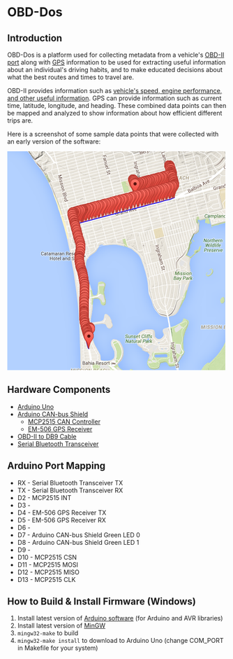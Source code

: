 OBD-Dos
=======

Introduction
------------

OBD-Dos is a platform used for collecting metadata from a vehicle's [OBD-II port](https://en.wikipedia.org/wiki/On-board_diagnostics) along with [GPS](https://en.wikipedia.org/wiki/Global_Positioning_System) information to be used for extracting useful information about an individual's driving habits, and to make educated decisions about what the best routes and times to travel are.

OBD-II provides information such as [vehicle's speed, engine performance, and other useful information](https://en.wikipedia.org/wiki/OBD-II_PIDs). GPS can provide information such as current time, latitude, longitude, and heading. These combined data points can then be mapped and analyzed to show information about how efficient different trips are.

Here is a screenshot of some sample data points that were collected with an early version of the software:

![Sample Route](res/images/sample_route.png)


Hardware Components
-------------------

* [Arduino Uno](https://www.arduino.cc/en/Main/arduinoBoardUno)
* [Arduino CAN-bus Shield](https://www.sparkfun.com/products/10039)
   * [MCP2515 CAN Controller](http://www.microchip.com/wwwproducts/devices.aspx?dDocName=en010406)
   * [EM-506 GPS Receiver](https://www.sparkfun.com/products/12751)
* [OBD-II to DB9 Cable](https://www.sparkfun.com/products/10087)
* [Serial Bluetooth Transceiver](http://www.amazon.com/dp/B00OLL9XH0)


Arduino Port Mapping
--------------------

* RX - Serial Bluetooth Transceiver TX
* TX - Serial Bluetooth Transceiver RX
* D2 - MCP2515 INT
* D3 -
* D4 - EM-506 GPS Receiver TX
* D5 - EM-506 GPS Receiver RX
* D6 -
* D7 - Arduino CAN-bus Shield Green LED 0
* D8 - Arduino CAN-bus Shield Green LED 1
* D9 -
* D10 - MCP2515 CSN
* D11 - MCP2515 MOSI
* D12 - MCP2515 MISO
* D13 - MCP2515 CLK


How to Build & Install Firmware (Windows)
-----------------------------------------

1. Install latest version of [Arduino software](https://www.arduino.cc/en/Main/Software) (for Arduino and AVR libraries)
2. Install latest version of [MinGW](http://www.mingw.org/)
3. ```mingw32-make``` to build
4. ```mingw32-make install``` to download to Arduino Uno (change COM_PORT in Makefile for your system)


